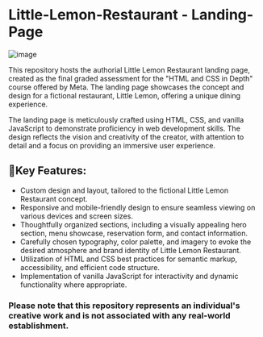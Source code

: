 <h1>Little-Lemon-Restaurant - Landing-Page</h1>

![image](https://github.com/DanielTelesR/Little-Lemon-Restaurant---Landing-Page/assets/110556268/73aaa805-5f33-484c-80dc-b7285866c4fc)


<p>This repository hosts the authorial Little Lemon Restaurant landing page, created as the final graded assessment for the "HTML and CSS in Depth" course offered by Meta. The landing page showcases the concept and design for a fictional restaurant, Little Lemon, offering a unique dining experience.</p>

<p>The landing page is meticulously crafted using HTML, CSS, and vanilla JavaScript to demonstrate proficiency in web development skills. The design reflects the vision and creativity of the creator, with attention to detail and a focus on providing an immersive user experience.</p>

<h2> 🎯Key Features:</h2>
<ul>
  <li>Custom design and layout, tailored to the fictional Little Lemon Restaurant concept.</li>
  <li>Responsive and mobile-friendly design to ensure seamless viewing on various devices and screen sizes.</li>
  <li>Thoughtfully organized sections, including a visually appealing hero section, menu showcase, reservation form, and contact information.</li>
  <li>Carefully chosen typography, color palette, and imagery to evoke the desired atmosphere and brand identity of Little Lemon Restaurant.</li>
  <li>Utilization of HTML and CSS best practices for semantic markup, accessibility, and efficient code structure.</li>
  <li>Implementation of vanilla JavaScript for interactivity and dynamic functionality where appropriate.</li>
</ul>
<h3>Please note that this repository represents an individual's creative work and is not associated with any real-world establishment.</h3>
